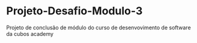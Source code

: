# Projeto-Desafio-Modulo-3
Projeto de conclusão de módulo do curso de desenvovimento de software da cubos academy
